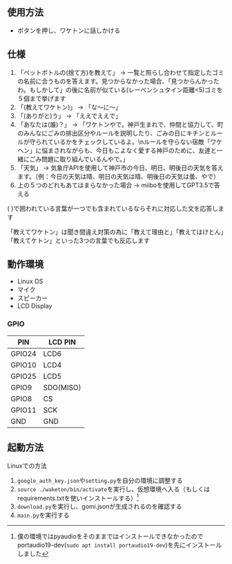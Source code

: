 ## 使用方法
- ボタンを押し、ワケトンに話しかける

## 仕様
1. 「ペットボトルの(捨て方)を教えて」 -> 一覧と照らし合わせて指定したゴミの名前に合うものを答えます。見つからなかった場合、「見つからんかったわ。もしかして」の後に名前が似ている(レーベンシュタイン距離<5)ゴミを５個まで挙げます
2. 「(教えてワケトン)」 -> 「な～に～」
3. 「(ありがと)う」 -> 「ええでええで」
4. 「あなたは(誰)？」 -> 「ワケトンやで。神戸生まれで、仲間と協力して、町のみんなにごみの排出区分やルールを説明したり、ごみの日にキチンとルールが守られているかをチェックしているよ。\nルールを守らない宿敵「ワケヘン」に悩まされながらも、今日もこよなく愛する神戸のために、友達と一緒にごみ問題に取り組んでいるんやで。」
5. 「天気」 -> 気象庁APIを使用して神戸市の今日、明日、明後日の天気を答えます。（例：今日の天気は晴、明日の天気は晴、明後日の天気は曇、やで）
6. 上の５つのどれもあてはまらなかった場合 -> miiboを使用してGPT3.5で答える

( )で囲われている言葉が一つでも含まれているならそれに対応した文を応答します

「教えてワケトン」は聞き間違え対策の為に「教えて理由と」「教えてはけとん」「教えてケトン」といった3つの言葉でも反応します

## 動作環境
* Linux OS
* マイク
* スピーカー
* LCD Display

### GPIO

| PIN    | LCD PIN  |
| ------ | ----     |
| GPIO24 | LCD6     |
| GPIO10 | LCD4     |
| GPIO25 | LCD5     |
| GPIO9  | SDO(MISO)|
| GPIO8  | CS       |
| GPIO11 | SCK      |
| GND    | GND      |


## 起動方法
Linuxでの方法
1. `google_auth_key.json`や`setting.py`を自分の環境に調整する
2. `source ./waketon/bin/activate`を実行し、仮想環境へ入る（もしくはrequirements.txtを使いインストールする）[^1]
3. `download.py`を実行し、gomi.jsonが生成されるのを確認する
4. `main.py`を実行する


[^1]: 僕の環境ではpyaudioをそのままではインストールできなかったのでportaudio19-dev(`sudo apt install portaudio19-dev`)を先にインストールしました
